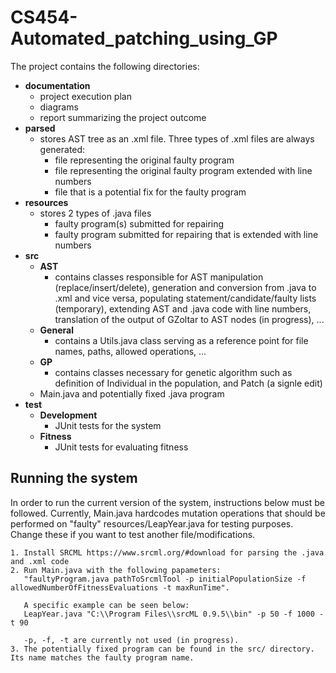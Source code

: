 # CS454-Automated_patching_using_GP

The project contains the following directories:
- **documentation**
    - project execution plan 
    - diagrams
    - report summarizing the project outcome
- **parsed**
    - stores AST tree as an .xml file. Three types of .xml files are always generated:
       - file representing the original faulty program
       - file representing the original faulty program extended with line numbers
       - file that is a potential fix for the faulty program
- **resources**
    - stores 2 types of .java files
        - faulty program(s) submitted for repairing
        - faulty program submitted for repairing that is extended with line numbers
- **src**
    - **AST**
        - contains classes responsible for AST manipulation (replace/insert/delete), generation and conversion from .java to .xml and vice versa, populating statement/candidate/faulty lists (temporary), extending AST and .java code with line numbers, translation of the output of GZoltar to AST nodes (in progress), ...
    - **General**
        - contains a Utils.java class serving as a reference point for file names, paths, allowed operations, ...
    - **GP**
        - contains classes necessary for genetic algorithm such as definition of Individual in the population, and Patch (a signle edit) 
    - Main.java and potentially fixed .java program
- **test**
    - **Development** 
        - JUnit tests for the system
    - **Fitness**
         - JUnit tests for evaluating fitness
   
## Running the system

In order to run the current version of the system, instructions below must be followed. Currently, Main.java hardcodes mutation operations that should be performed on "faulty" resources/LeapYear.java for testing purposes. Change these if you want to test another file/modifications. 

    1. Install SRCML https://www.srcml.org/#download for parsing the .java and .xml code
    2. Run Main.java with the following papameters: 
       "faultyProgram.java pathToSrcmlTool -p initialPopulationSize -f allowedNumberOfFitnessEvaluations -t maxRunTime".
       
       A specific example can be seen below:
       LeapYear.java "C:\\Program Files\\srcML 0.9.5\\bin" -p 50 -f 1000 -t 90
       
       -p, -f, -t are currently not used (in progress).
    3. The potentially fixed program can be found in the src/ directory. Its name matches the faulty program name.

